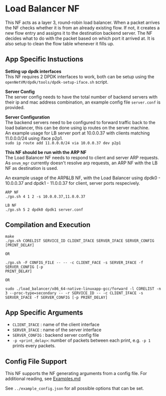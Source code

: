 Load Balancer NF
==

This NF acts as a layer 3, round-robin load balancer. When a packet arrives the NF checks whether it is from an already existing flow. If not, it creates a new flow entry and assigns it to the destination backend server. The NF decides what to do with the packet based on which port it arrived at. It is also setup to clean the flow table whenever it fills up.

App Specific Instuctions
--
**Setting up dpdk interfaces**  
This NF requires 2 DPDK interfaces to work, both can be setup using the `openNetVM/dpdk/tools/dpdk-setup-iface.sh` script.  

**Server Config**  
The server config needs to have the total number of backend servers with their ip and mac address combination, an example config file `server.conf` is provided.  

**Server Configuration**  
The backend servers need to be configured to forward traffic back to the load balancer, this can be done using ip routes on the server machine.  
An example usage for LB server port at 10.0.0.37 with clients matching 11.0.0.0/24 using iface p2p1.   
```sudo ip route add 11.0.0.0/24 via 10.0.0.37 dev p2p1```  

**This NF should be run with the ARP NF**    
The Load Balancer NF needs to respond to client and server ARP requests. As `onvm_mgr` currently doesn't resolve arp requests, an ARP NF    with the LB NF as destination is used.

An example usage of the ARP&LB NF, with the Load Balancer using dpdk0 - 10.0.0.37 and  dpdk1 - 11.0.0.37 for client, server ports respecively. 
```
ARP NF
./go.sh 4 1 2 -s 10.0.0.37,11.0.0.37

LB NF
./go.sh 5 2 dpdk0 dpdk1 server.conf 
```


Compilation and Execution
--
```
make
./go.sh CORELIST SERVICE_ID CLIENT_IFACE SERVER_IFACE SERVER_CONFIG [PRINT_DELAY]

OR

./go.sh -F CONFIG_FILE -- -- -c CLIENT_FACE -s SERVER_IFACE -f SERVER_CONFIG [-p
PRINT_DELAY]

OR

sudo ./load_balancer/x86_64-native-linuxapp-gcc/forward -l CORELIST -n 3 --proc-type=secondary -- -r SERVICE_ID -- -c CLIENT_IFACE -s SERVER_IFACE -f SERVER_CONFIG [-p PRINT_DELAY]
```

App Specific Arguments
--
  - `CLIENT_IFACE` : name of the client interface
  - `SERVER_IFACE` : name of the server interface
  - `SERVER_CONFIG` : backend server config file
  - `-p <print_delay>`: number of packets between each print, e.g. `-p 1` prints every packets.

Config File Support
--
This NF supports the NF generating arguments from a config file. For
additional reading, see [Examples.md](../../docs/Examples.md)

See `../example_config.json` for all possible options that can be set.
